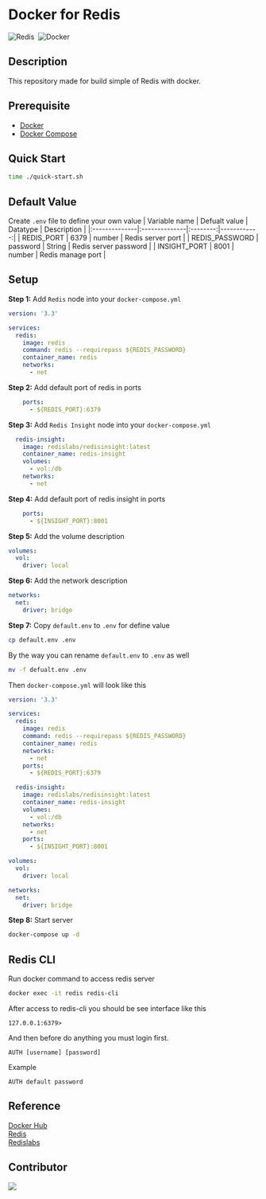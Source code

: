 # Docker for Redis
<img alt="Redis" src="https://img.shields.io/badge/Redis-DC382D?&style=flat&logo=redis&logoColor=FFFFFF">&nbsp;
<img alt="Docker" src="https://img.shields.io/badge/Docker-2496ED?&style=flat&logo=docker&logoColor=ffffff">&nbsp;

## Description
This repository made for build simple of Redis with docker.

## Prerequisite
* [Docker](https://docs.docker.com/engine/install/ubuntu/)
* [Docker Compose](https://docs.docker.com/compose/install/)

## Quick Start
```bash
time ./quick-start.sh
```

## Default Value
Create `.env` file to define your own value
| Variable name | Defualt value | Datatype | Description |
|:--------------|:--------------|:--------:|------------:|
| REDIS_PORT | 6379 | number | Redis server port |
| REDIS_PASSWORD | password | String | Redis server password |
| INSIGHT_PORT | 8001 | number | Redis manage port |

## Setup
**Step 1:** Add `Redis` node into your `docker-compose.yml`
```yaml
version: '3.3'

services:
  redis:
    image: redis
    command: redis --requirepass ${REDIS_PASSWORD}
    container_name: redis
    networks:
      - net
```
**Step 2:** Add default port of redis in ports
```yaml
    ports:
      - ${REDIS_PORT}:6379
```
**Step 3:** Add `Redis Insight` node into your `docker-compose.yml`
```yaml
  redis-insight:
    image: redislabs/redisinsight:latest
    container_name: redis-insight
    volumes:
      - vol:/db
    networks:
      - net
```
**Step 4:** Add default port of redis insight in ports
```yaml
    ports:
      - ${INSIGHT_PORT}:8001
```
**Step 5:** Add the volume description
```yaml
volumes:
  vol:
    driver: local
```
**Step 6:** Add the network description
```yaml
networks:
  net:
    driver: bridge
```
**Step 7:** Copy `default.env` to `.env` for define value
```bash
cp default.env .env
```
By the way you can rename `default.env` to `.env` as well
```bash
mv -f defualt.env .env
```

Then `docker-compose.yml` will look like this
```yaml
version: '3.3'

services:
  redis:
    image: redis
    command: redis --requirepass ${REDIS_PASSWORD}
    container_name: redis
    networks:
      - net
    ports:
      - ${REDIS_PORT}:6379

  redis-insight:
    image: redislabs/redisinsight:latest
    container_name: redis-insight
    volumes:
      - vol:/db
    networks:
      - net
    ports:
      - ${INSIGHT_PORT}:8001

volumes:
  vol:
    driver: local

networks:
  net:
    driver: bridge
```
**Step 8:** Start server
```bash
docker-compose up -d
```

## Redis CLI
Run docker command to access redis server
```bash
docker exec -it redis redis-cli
```
After access to redis-cli you should be see interface like this
```
127.0.0.1:6379>
```
And then before do anything you must login first.
```
AUTH [username] [password]
```
Example
```
AUTH default password
```

## Reference
[Docker Hub](https://hub.docker.com/_/redis)<br>
[Redis](https://redis.io/commands)<br>
[Redislabs](https://docs.redislabs.com/latest/ri/installing/install-docker/)

## Contributor
<a href="https://github.com/Harin3Bone"><img src="https://img.shields.io/badge/Harin3Bone-181717?style=flat&logo=github&logoColor=ffffff"></a>
